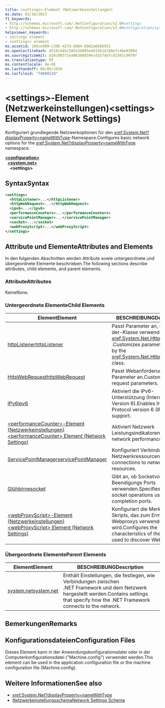 ```yaml
---
title: <settings>-Element (Netzwerkeinstellungen)
ms.date: 03/30/2017
f1_keywords:
- http://schemas.microsoft.com/.NetConfiguration/v2.0#settings
- http://schemas.microsoft.com/.NetConfiguration/v2.0#configuration/system.net/settings
helpviewer_keywords:
- settings element
- <settings> element
ms.assetid: 189ce989-c39b-427d-b004-6b82a668b931
ms.openlocfilehash: d510c445c585a36005ed415b14188efc4be03984
ms.sourcegitcommit: b16c00371ea06398859ecd157defc81301c9070f
ms.translationtype: MT
ms.contentlocale: de-DE
ms.lasthandoff: 06/06/2020
ms.locfileid: "74089118"
---
```

# <a name="settings-element-network-settings"></a><span data-ttu-id="3faea-102">\<settings>-Element (Netzwerkeinstellungen)</span><span class="sxs-lookup"><span data-stu-id="3faea-102">\<settings> Element (Network Settings)</span></span>
<span data-ttu-id="3faea-103">Konfiguriert grundlegende Netzwerkoptionen für den <xref:System.Net?displayProperty=nameWithType>-Namespace.</span><span class="sxs-lookup"><span data-stu-id="3faea-103">Configures basic network options for the <xref:System.Net?displayProperty=nameWithType> namespace.</span></span>  

[**\<configuration>**](../configuration-element.md)\
&nbsp;&nbsp;[**\<system.net>**](system-net-element-network-settings.md)\
&nbsp;&nbsp;&nbsp;&nbsp;**\<settings>**

## <a name="syntax"></a><span data-ttu-id="3faea-104">Syntax</span><span class="sxs-lookup"><span data-stu-id="3faea-104">Syntax</span></span>  
  
```xml  
<settings>  
  <httpListener>...</httpListener>  
  <httpWebRequest>...</httpWebRequest>  
  <ipv6>...</ipv6>  
  <performanceCounters>...</performanceCounters>  
  <servicePointManager>...</servicePointManager>  
  <socket>...</socket>  
  <webProxyScript>...</webProxyScript>  
</settings>  
```  
  
## <a name="attributes-and-elements"></a><span data-ttu-id="3faea-105">Attribute und Elemente</span><span class="sxs-lookup"><span data-stu-id="3faea-105">Attributes and Elements</span></span>  
 <span data-ttu-id="3faea-106">In den folgenden Abschnitten werden Attribute sowie untergeordnete und übergeordnete Elemente beschrieben.</span><span class="sxs-lookup"><span data-stu-id="3faea-106">The following sections describe attributes, child elements, and parent elements.</span></span>  
  
### <a name="attributes"></a><span data-ttu-id="3faea-107">Attribute</span><span class="sxs-lookup"><span data-stu-id="3faea-107">Attributes</span></span>  
 <span data-ttu-id="3faea-108">Keine</span><span class="sxs-lookup"><span data-stu-id="3faea-108">None.</span></span>  
  
### <a name="child-elements"></a><span data-ttu-id="3faea-109">Untergeordnete Elemente</span><span class="sxs-lookup"><span data-stu-id="3faea-109">Child Elements</span></span>  
  
|<span data-ttu-id="3faea-110">Element</span><span class="sxs-lookup"><span data-stu-id="3faea-110">Element</span></span>|<span data-ttu-id="3faea-111">BESCHREIBUNG</span><span class="sxs-lookup"><span data-stu-id="3faea-111">Description</span></span>|  
|-------------|-----------------|  
|[<span data-ttu-id="3faea-112">httpListener</span><span class="sxs-lookup"><span data-stu-id="3faea-112">httpListener</span></span>](httplistener-element-network-settings.md)|<span data-ttu-id="3faea-113">Passt Parameter an, die von der-Klasse verwendet werden <xref:System.Net.HttpListener> .</span><span class="sxs-lookup"><span data-stu-id="3faea-113">Customizes parameters used by the <xref:System.Net.HttpListener> class.</span></span>|  
|[<span data-ttu-id="3faea-114">HttpWebRequest</span><span class="sxs-lookup"><span data-stu-id="3faea-114">httpWebRequest</span></span>](httpwebrequest-element-network-settings.md)|<span data-ttu-id="3faea-115">Passt Webanforderungs Parameter an.</span><span class="sxs-lookup"><span data-stu-id="3faea-115">Customizes Web request parameters.</span></span>|  
|[<span data-ttu-id="3faea-116">IPv6</span><span class="sxs-lookup"><span data-stu-id="3faea-116">ipv6</span></span>](ipv6-element-network-settings.md)|<span data-ttu-id="3faea-117">Aktiviert die IPv6-Unterstützung (Internet Protocol Version 6).</span><span class="sxs-lookup"><span data-stu-id="3faea-117">Enables Internet Protocol version 6 (IPv6) support.</span></span>|  
|[<span data-ttu-id="3faea-118">\<performanceCounter>-Element (Netzwerkeinstellungen)</span><span class="sxs-lookup"><span data-stu-id="3faea-118">\<performanceCounter> Element (Network Settings)</span></span>](performancecounter-element-network-settings.md)|<span data-ttu-id="3faea-119">Aktiviert Netzwerk Leistungsindikatoren.</span><span class="sxs-lookup"><span data-stu-id="3faea-119">Enables network performance counters.</span></span>|  
|[<span data-ttu-id="3faea-120">ServicePointManager</span><span class="sxs-lookup"><span data-stu-id="3faea-120">servicePointManager</span></span>](servicepointmanager-element-network-settings.md)|<span data-ttu-id="3faea-121">Konfiguriert Verbindungen mit Netzwerkressourcen.</span><span class="sxs-lookup"><span data-stu-id="3faea-121">Configures connections to network resources.</span></span>|  
|[<span data-ttu-id="3faea-122">Glühbirne</span><span class="sxs-lookup"><span data-stu-id="3faea-122">socket</span></span>](socket-element-network-settings.md)|<span data-ttu-id="3faea-123">Gibt an, ob Socketvorgänge Beendigungs Ports verwenden.</span><span class="sxs-lookup"><span data-stu-id="3faea-123">Specifies whether socket operations use completion ports.</span></span>|  
|[<span data-ttu-id="3faea-124">\<webProxyScript>-Element (Netzwerkeinstellungen)</span><span class="sxs-lookup"><span data-stu-id="3faea-124">\<webProxyScript> Element (Network Settings)</span></span>](webproxyscript-element-network-settings.md)|<span data-ttu-id="3faea-125">Konfiguriert die Merkmale des Skripts, das zum Ermitteln von Webproxys verwendet wird.</span><span class="sxs-lookup"><span data-stu-id="3faea-125">Configures the characteristics of the script used to discover Web proxies.</span></span>|  
  
### <a name="parent-elements"></a><span data-ttu-id="3faea-126">Übergeordnete Elemente</span><span class="sxs-lookup"><span data-stu-id="3faea-126">Parent Elements</span></span>  
  
|<span data-ttu-id="3faea-127">Element</span><span class="sxs-lookup"><span data-stu-id="3faea-127">Element</span></span>|<span data-ttu-id="3faea-128">BESCHREIBUNG</span><span class="sxs-lookup"><span data-stu-id="3faea-128">Description</span></span>|  
|-------------|-----------------|  
|[<span data-ttu-id="3faea-129">system.net</span><span class="sxs-lookup"><span data-stu-id="3faea-129">system.net</span></span>](system-net-element-network-settings.md)|<span data-ttu-id="3faea-130">Enthält Einstellungen, die festlegen, wie Verbindungen zwischen .NET Framework und dem Netzwerk hergestellt werden.</span><span class="sxs-lookup"><span data-stu-id="3faea-130">Contains settings that specify how the .NET Framework connects to the network.</span></span>|  
  
## <a name="remarks"></a><span data-ttu-id="3faea-131">Bemerkungen</span><span class="sxs-lookup"><span data-stu-id="3faea-131">Remarks</span></span>  
  
## <a name="configuration-files"></a><span data-ttu-id="3faea-132">Konfigurationsdateien</span><span class="sxs-lookup"><span data-stu-id="3faea-132">Configuration Files</span></span>  
 <span data-ttu-id="3faea-133">Dieses Element kann in der Anwendungskonfigurationsdatei oder in der Computerkonfigurationsdatei ("Machine.config") verwendet werden.</span><span class="sxs-lookup"><span data-stu-id="3faea-133">This element can be used in the application configuration file or the machine configuration file (Machine.config).</span></span>  
  
## <a name="see-also"></a><span data-ttu-id="3faea-134">Weitere Informationen</span><span class="sxs-lookup"><span data-stu-id="3faea-134">See also</span></span>

- <xref:System.Net?displayProperty=nameWithType>
- [<span data-ttu-id="3faea-135">Netzwerkeinstellungsschema</span><span class="sxs-lookup"><span data-stu-id="3faea-135">Network Settings Schema</span></span>](index.md)
